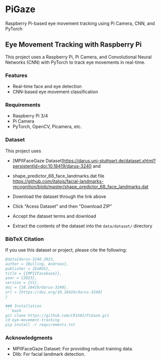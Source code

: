 # PiGaze
Raspberry Pi-based eye movement tracking using Pi Camera, CNN, and PyTorch
## Eye Movement Tracking with Raspberry Pi

This project uses a Raspberry Pi, Pi Camera, and Convolutional Neural Networks (CNN) with PyTorch to track eye movements in real-time.

### Features
- Real-time face and eye detection
- CNN-based eye movement classification

### Requirements
- Raspberry Pi 3/4
- Pi Camera
- PyTorch, OpenCV, Picamera, etc.

### Dataset

This project uses 
- [MPIIFaceGaze Dataset]https://darus.uni-stuttgart.de/dataset.xhtml?persistentId=doi:10.18419/darus-3240 and
- shape_predictor_68_face_landmarks.dat file https://github.com/italojs/facial-landmarks-recognition/blob/master/shape_predictor_68_face_landmarks.dat


- Download the dataset through the link above
- Click "Acess Dataset" and then "Download ZIP"
- Accept the dataset terms and download
- Extract the contents of the dataset into the `data/dataset/` directory  

### BibTeX Citation
If you use this dataset or project, please cite the following:

```bibtex
@data{darus-3240_2023,
author = {Bulling, Andreas},
publisher = {DaRUS},
title = {{MPIIFaceGaze}},
year = {2023},
version = {V1},
doi = {10.18419/darus-3240},
url = {https://doi.org/10.18419/darus-3240}
}

### Installation
```bash
git clone https://github.com/CR1502/PiGaze.git
cd eye-movement-tracking
pip install -r requirements.txt
```
### Acknowledgments
- MPIIFaceGaze Dataset: For providing robust training data.
- Dlib: For facial landmark detection.
